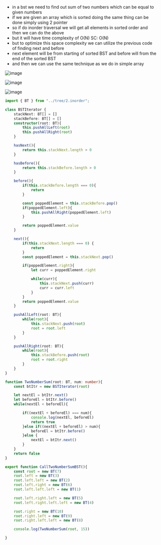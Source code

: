 - in a bst we need to find out sum of two numbers which can be equal to given numbers
- if we are given an array which is sorted doing the same thing can be done simply using 2 pointer
- so if do inorder traversal we will get all elements in sorted order and then we can do the above
- but it will have time complexity of O(N) SC: O(N)
- but to optimize this space complexity we can utilize the previous code of finding next and before
- next element will be from starting of sorted BST and before will from the end of the sorted BST
- and then we can use the same technique as we do in simple array

![image](https://github.com/user-attachments/assets/89597c0e-fdaf-4134-9a9b-2bc50048c38f)

![image](https://github.com/user-attachments/assets/fbb94e5d-62d4-4309-93c5-09f873fd4863)


![image](https://github.com/user-attachments/assets/2b689a4c-8756-4957-bd54-6cc1123aca6d)


```ts
import { BT } from "../tree/2.inorder";

class BSTIterator {
    stackNext: BT[] = []
    stackBefore: BT[] = []
    constructor(root: BT){
        this.pushAllLeft(root)
        this.pushAllRight(root)
    }

    hasNext(){
        return this.stackNext.length > 0
    }

    hasBefore(){
        return this.stackBefore.length > 0 
    }

    before(){
        if(this.stackBefore.length === 0){
            return 
        }

        const poppedElement = this.stackBefore.pop()
        if(poppedElement.left){
            this.pushAllRight(poppedElement.left)
        }

        return poppedElement.value
    }

    next(){
        if(this.stackNext.length === 0) {
            return 
        }
        const poppedElement = this.stackNext.pop()

        if(poppedElement.right){
            let curr = poppedElement.right

            while(curr){
                this.stackNext.push(curr)
                curr = curr.left
            }
        }
        return poppedElement.value
    }

    pushAllLeft(root: BT){
        while(root){
            this.stackNext.push(root)
            root = root.left
        }
    }

    pushAllRight(root: BT){
        while(root){
            this.stackBefore.push(root)
            root = root.right
        }
    }
}

function TwoNumberSum(root: BT, num: number){
    const btItr = new BSTIterator(root)

    let nextEl = btItr.next()
    let beforeEl = btItr.before()
    while(nextEl < beforeEl){

        if((nextEl + beforeEl) === num){
            console.log(nextEl, beforeEl)
            return true
        }else if((nextEl + beforeEl) > num){
            beforeEl = btItr.before()
        }else {
            nextEl = btItr.next()
        }
    }
    return false 
}

export function CallTwoNumberSumBST(){
    const root = new BT(7)
    root.left = new BT(3)
    root.left.left = new BT(2)
    root.left.right = new BT(6)
    root.left.left.left = new BT(1)

    root.left.right.left = new BT(5)
    root.left.right.left.left = new BT(4)

    root.right = new BT(10)
    root.right.left = new BT(9)
    root.right.left.left = new BT(8)

    console.log(TwoNumberSum(root, 15))

}
```
